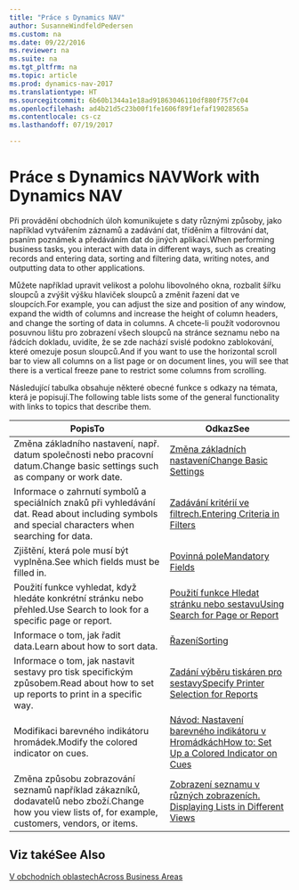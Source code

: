 ```yaml
---
title: "Práce s Dynamics NAV"
author: SusanneWindfeldPedersen
ms.custom: na
ms.date: 09/22/2016
ms.reviewer: na
ms.suite: na
ms.tgt_pltfrm: na
ms.topic: article
ms.prod: dynamics-nav-2017
ms.translationtype: HT
ms.sourcegitcommit: 6b60b1344a1e18ad91863046110df880f75f7c04
ms.openlocfilehash: ad4b21d5c23b00f1fe1606f89f1efaf19028565a
ms.contentlocale: cs-cz
ms.lasthandoff: 07/19/2017

---
```

    
# <a name="work-with-dynamics-nav"></a><span data-ttu-id="9f8ea-102">Práce s Dynamics NAV</span><span class="sxs-lookup"><span data-stu-id="9f8ea-102">Work with Dynamics NAV</span></span>
<span data-ttu-id="9f8ea-103">Při provádění obchodních úloh komunikujete s daty různými způsoby, jako například vytvářením záznamů a zadávání dat, tříděním a filtrování dat, psaním poznámek a předáváním dat do jiných aplikací.</span><span class="sxs-lookup"><span data-stu-id="9f8ea-103">When performing business tasks, you interact with data in different ways, such as creating records and entering data, sorting and filtering data, writing notes, and outputting data to other applications.</span></span>

<span data-ttu-id="9f8ea-104">Můžete například upravit velikost a polohu libovolného okna, rozbalit šířku sloupců a zvýšit výšku hlaviček sloupců a změnit řazení dat ve sloupcích.</span><span class="sxs-lookup"><span data-stu-id="9f8ea-104">For example, you can adjust the size and position of any window, expand the width of columns and increase the height of column headers, and change the sorting of data in columns.</span></span> <span data-ttu-id="9f8ea-105">A chcete-li použít vodorovnou posuvnou lištu pro zobrazení všech sloupců na stránce seznamu nebo na řádcích dokladu, uvidíte, že se zde nachází svislé podokno zablokování, které omezuje posun sloupců.</span><span class="sxs-lookup"><span data-stu-id="9f8ea-105">And if you want to use the horizontal scroll bar to view all columns on a list page or on document lines, you will see that there is a vertical freeze pane to restrict some columns from scrolling.</span></span>

<span data-ttu-id="9f8ea-106">Následující tabulka obsahuje některé obecné funkce s odkazy na témata, která je popisují.</span><span class="sxs-lookup"><span data-stu-id="9f8ea-106">The following table lists some of the general functionality with links to topics that describe them.</span></span>

|<span data-ttu-id="9f8ea-107">Popis</span><span class="sxs-lookup"><span data-stu-id="9f8ea-107">To</span></span> |<span data-ttu-id="9f8ea-108">Odkaz</span><span class="sxs-lookup"><span data-stu-id="9f8ea-108">See</span></span> |
|---|----|
|<span data-ttu-id="9f8ea-109">Změna základního nastavení, např. datum společnosti nebo pracovní datum.</span><span class="sxs-lookup"><span data-stu-id="9f8ea-109">Change basic settings such as company or work date.</span></span>|[<span data-ttu-id="9f8ea-110">Změna základních nastavení</span><span class="sxs-lookup"><span data-stu-id="9f8ea-110">Change Basic Settings</span></span>](ui-change-basic-settings.md)|
|<span data-ttu-id="9f8ea-111">Informace o zahrnutí symbolů a speciálních znaků při vyhledávání dat. </span><span class="sxs-lookup"><span data-stu-id="9f8ea-111">Read about including symbols and special characters when searching for data.</span></span>|[<span data-ttu-id="9f8ea-112">Zadávání kritérií ve filtrech.</span><span class="sxs-lookup"><span data-stu-id="9f8ea-112">Entering Criteria in Filters</span></span>](ui-enter-criteria-filters.md)|
|<span data-ttu-id="9f8ea-113">Zjištění, která pole musí být vyplněna.</span><span class="sxs-lookup"><span data-stu-id="9f8ea-113">See which fields must be filled in.</span></span>|[<span data-ttu-id="9f8ea-114">Povinná pole</span><span class="sxs-lookup"><span data-stu-id="9f8ea-114">Mandatory Fields</span></span>](ui-mandatory-fields.md)|
|<span data-ttu-id="9f8ea-115">Použití funkce vyhledat, když hledáte konkrétní stránku nebo přehled.</span><span class="sxs-lookup"><span data-stu-id="9f8ea-115">Use Search to look for a specific page or report.</span></span>|[<span data-ttu-id="9f8ea-116">Použití funkce Hledat stránku nebo sestavu</span><span class="sxs-lookup"><span data-stu-id="9f8ea-116">Using Search for Page or Report</span></span>](ui-search.md)|
|<span data-ttu-id="9f8ea-117">Informace o tom, jak řadit data.</span><span class="sxs-lookup"><span data-stu-id="9f8ea-117">Learn about how to sort data.</span></span>|[<span data-ttu-id="9f8ea-118">Řazení</span><span class="sxs-lookup"><span data-stu-id="9f8ea-118">Sorting</span></span>](ui-sorting.md)|
|<span data-ttu-id="9f8ea-119">Informace o tom, jak nastavit sestavy pro tisk specifickým způsobem.</span><span class="sxs-lookup"><span data-stu-id="9f8ea-119">Read about how to set up reports to print in a specific way.</span></span>|[<span data-ttu-id="9f8ea-120">Zadání výběru tiskáren pro sestavy</span><span class="sxs-lookup"><span data-stu-id="9f8ea-120">Specify Printer Selection for Reports</span></span>](ui-specify-printer-selection-reports.md)|
|<span data-ttu-id="9f8ea-121">Modifikaci barevného indikátoru hromádek.</span><span class="sxs-lookup"><span data-stu-id="9f8ea-121">Modify the colored indicator on cues.</span></span>|[<span data-ttu-id="9f8ea-122">Návod: Nastavení barevného indikátoru v Hromádkách</span><span class="sxs-lookup"><span data-stu-id="9f8ea-122">How to: Set Up a Colored Indicator on Cues</span></span>](ui-how-setup-colored-indicator-cues.md)|
|<span data-ttu-id="9f8ea-123">Změna způsobu zobrazování seznamů například zákazníků, dodavatelů nebo zboží.</span><span class="sxs-lookup"><span data-stu-id="9f8ea-123">Change how you view lists of, for example, customers, vendors, or items.</span></span>|[<span data-ttu-id="9f8ea-124">Zobrazení seznamu v různých zobrazeních. </span><span class="sxs-lookup"><span data-stu-id="9f8ea-124">Displaying Lists in Different Views</span></span>](across-display-lists-different-views.md)|

## <a name="see-also"></a><span data-ttu-id="9f8ea-125">Viz také</span><span class="sxs-lookup"><span data-stu-id="9f8ea-125">See Also</span></span>
[<span data-ttu-id="9f8ea-126">V obchodních oblastech</span><span class="sxs-lookup"><span data-stu-id="9f8ea-126">Across Business Areas</span></span>](ui-across-business-areas.md)

